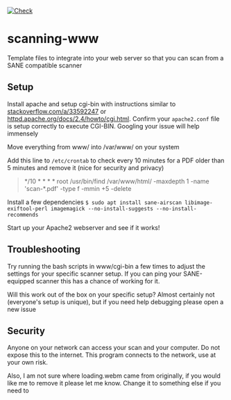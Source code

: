 [![Check](https://github.com/dchansen06/scanning-www/actions/workflows/check.yml/badge.svg)](https://github.com/dchansen06/scanning-www/actions/workflows/check.yml)
# scanning-www
Template files to integrate into your web server so that you can scan from a SANE compatible scanner

## Setup
Install apache and setup cgi-bin with instructions similar to [stackoverflow.com/a/33592247](https://stackoverflow.com/a/33592247) or [httpd.apache.org/docs/2.4/howto/cgi.html](https://httpd.apache.org/docs/2.4/howto/cgi.html). Confirm your `apache2.conf` file is setup correctly to execute CGI-BIN. Googling your issue will help immensely

Move everything from www/ into /var/www/ on your system

Add this line to `/etc/crontab` to check every 10 minutes for a PDF older than 5 minutes and remove it (nice for security and privacy)
> \*/10 \* \* \* \*	root	/usr/bin/find /var/www/html/ -maxdepth 1 -name 'scan-\*.pdf' -type f -mmin +5 -delete

Install a few dependencies
```$ sudo apt install sane-airscan libimage-exiftool-perl imagemagick --no-install-suggests --no-install-recommends```

Start up your Apache2 webserver and see if it works!

## Troubleshooting
Try running the bash scripts in www/cgi-bin a few times to adjust the settings for your specific scanner setup. If you can ping your SANE-equipped scanner this has a chance of working for it.

Will this work out of the box on your specific setup? Almost certainly not (everyone's setup is unique), but if you need help debugging please open a new issue

## Security
Anyone on your network can access your scan and your computer. Do not expose this to the internet. This program connects to the network, use at your own risk.

Also, I am not sure where loading.webm came from originally, if you would like me to remove it please let me know. Change it to something else if you need to
